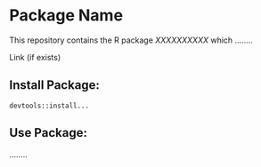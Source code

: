 # Package Name
This repository contains the R package _XXXXXXXXXX_ which ........

Link (if exists)

## Install Package:
    devtools::install...

## Use Package:
........
